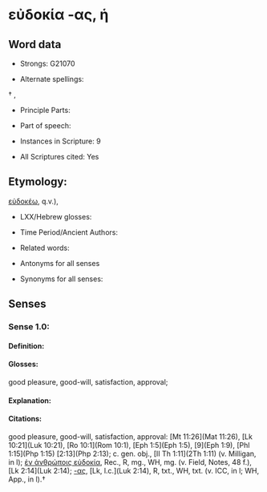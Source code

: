 # εὐδοκία -ας, ἡ

<!-- Status: S2=NeedsEdits -->
<!-- Lexica used for edits:   -->

## Word data

* Strongs: G21070

* Alternate spellings:

† , 

* Principle Parts: 


* Part of speech: 


* Instances in Scripture: 9

* All Scriptures cited: Yes

## Etymology: 

[εὐδοκέω](), q.v.), 

* LXX/Hebrew glosses: 


* Time Period/Ancient Authors: 


* Related words: 

* Antonyms for all senses

* Synonyms for all senses: 


## Senses 


### Sense  1.0: 

#### Definition: 

#### Glosses: 

good pleasure, good-will, satisfaction, approval; 

#### Explanation: 


#### Citations: 

good pleasure, good-will, satisfaction, approval: [Mt 11:26](Mat 11:26), [Lk 10:21](Luk 10:21), [Ro 10:1](Rom 10:1), [Eph 1:5](Eph 1:5), [9](Eph 1:9), [Phl 1:15](Php 1:15) [2:13](Php 2:13); c. gen. obj., [II Th 1:11](2Th 1:11) (v. Milligan, in l); [ἐν ἀνθρώποις εὐδοκία](), Rec., R, mg., WH, mg. (v. Field, Notes, 48 f.), [Lk 2:14](Luk 2:14); [-ας](), [Lk, l.c.](Luk 2:14), R, txt., WH, txt. (v. ICC, in l; WH, App., in l).†
